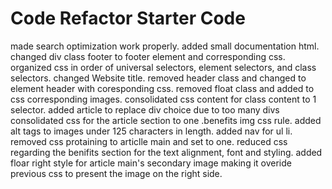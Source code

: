 # Code Refactor Starter Code
made search optimization work properly.
added small documentation html.
changed div class footer to footer element and corresponding css.
organized css in order of universal selectors, element selectors, and class selectors. 
changed Website title.
removed header class and changed to element header with coresponding css.
removed float class and added to css corresponding images. 
consolidated css content for class content to 1 selector.
added article to replace div choice due to too many divs
consolidated css for the article section to one .benefits img css rule.
added alt tags to images under 125 characters in length.
added nav for ul li.
removed css protaining to articlle main and set to one.
reduced css regarding the benifits section for the text alignment, font and styling.
added floar right style for article main's secondary image making it overide previous css to present the image on the right side.